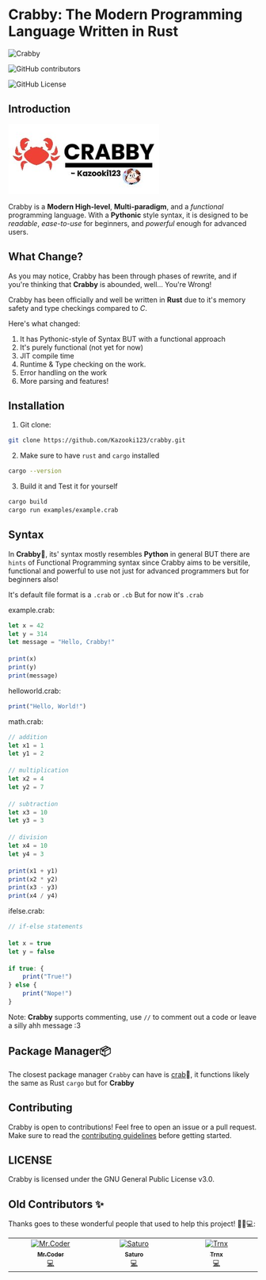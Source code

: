 # Crabby: The Modern Programming Language Written in Rust

![Crabby](https://avatars.githubusercontent.com/u/139462470?s=48&v=4)

![GitHub contributors](https://img.shields.io/github/contributors/crabby-lang/crabby?style=for-the-badge&color=blue)

![GitHub License](https://img.shields.io/github/license/Kazooki123/crabby?style=for-the-badge&logo=gnu&logoColor=%23A42E2B)

## Introduction

![Logo](https://github.com/Kazooki123/crabby/blob/main/crabbylogo.jpg)

Crabby is a **Modern High-level**, **Multi-paradigm**, and a *functional* programming language.
With a **Pythonic** style syntax, it is designed to be _readable_, _ease-to-use_ for beginners, and _powerful_ enough for advanced users.

## What Change?

As you may notice, Crabby has been through phases of rewrite, and if you're thinking that
**Crabby** is abounded, well... You're Wrong!

Crabby has been officially and well be written in **Rust** due to it's memory safety and type checkings compared to *C*.

Here's what changed:

1. It has Pythonic-style of Syntax BUT with a functional approach
2. It's purely functional (not yet for now)
3. JIT compile time
4. Runtime & Type checking on the work.
5. Error handling on the work
6. More parsing and features!

## Installation

1. Git clone:

```bash
git clone https://github.com/Kazooki123/crabby.git
```

2. Make sure to have `rust` and `cargo` installed

```bash
cargo --version
```

3. Build it and Test it for yourself

```bash
cargo build
cargo run examples/example.crab
```

## Syntax

In **Crabby🦀**, its' syntax mostly resembles **Python** in general BUT there are `hints` of Functional Programming syntax since Crabby aims to be versitile, functional and powerful to use not just for advanced programmers but for beginners also!

It's default file format is a `.crab` or `.cb`
But for now it's `.crab`

example.crab:

```js
let x = 42
let y = 314
let message = "Hello, Crabby!"

print(x)
print(y)
print(message)
```

helloworld.crab:

```js
print("Hello, World!")
```

math.crab:

```js
// addition
let x1 = 1
let y1 = 2

// multiplication
let x2 = 4
let y2 = 7

// subtraction
let x3 = 10
let y3 = 3

// division
let x4 = 10
let y4 = 3

print(x1 + y1)
print(x2 * y2)
print(x3 - y3)
print(x4 / y4)
```

ifelse.crab:

```js
// if-else statements

let x = true
let y = false

if true: {
    print("True!")
} else {
    print("Nope!")
}

```

Note: **Crabby** supports commenting, use `//` to comment out a code or leave a silly ahh message :3

## Package Manager📦

The closest package manager `Crabby` can have is [crab](https://github.com/crabby-lang/crab/)🦀, it functions likely the same as Rust `cargo` but for **Crabby**

## Contributing

Crabby is open to contributions! Feel free to open an issue or a pull request.
Make sure to read the [contributing guidelines](CONTRIBUTING.md) before getting started.

## LICENSE

Crabby is licensed under the GNU General Public License v3.0.

## Old Contributors ✨

Thanks goes to these wonderful people that used to help this project! 👨‍💻💻:

<!-- ALL-CONTRIBUTORS-LIST:START - Do not remove or modify this section -->
<!-- prettier-ignore-start -->
<!-- markdownlint-disable -->
<table>
  <tbody>
    <tr>
      <td align="center" valign="top" width="14.28%"><a href="https://github.com/Satvik-2727"><img src="https://avatars.githubusercontent.com/u/87568817?v=4?s=100" width="100px;" alt="Mr.Coder"/><br /><sub><b>Mr.Coder</b></sub></a><br /><a href="https://github.com/Kazooki123/crabby/commits?author=Satvik-2727" title="Code">💻</a></td>
      <td align="center" valign="top" width="14.28%"><a href="https://github.com/Scarleyegaming"><img src="https://avatars.githubusercontent.com/u/93965392?v=4?s=100" width="100px;" alt="Saturo"/><br /><sub><b>Saturo</b></sub></a><br /><a href="https://github.com/Kazooki123/crabby/commits?author=Scarleyegaming" title="Code">💻</a></td>
      <td align="center" valign="top" width="14.28%"><a href="https://tiramify.dev"><img src="https://avatars.githubusercontent.com/u/94789999?v=4?s=100" width="100px;" alt="Trnx"/><br /><sub><b>Trnx</b></sub></a><br /><a href="https://github.com/Kazooki123/crabby/commits?author=trnxdev" title="Code">💻</a></td>
    </tr>
  </tbody>
</table>
